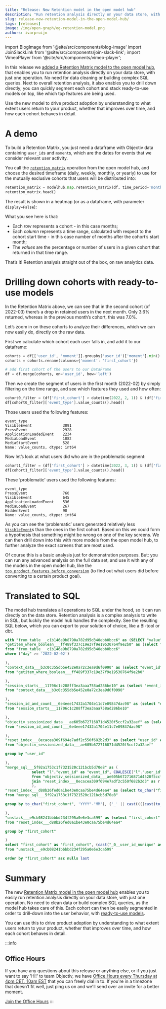 ```yaml
---
title: "Release: New Retention model in the open model hub"
description: "Run retention analysis directly on your data store, with just one operation. No need for data cleaning or building complex SQL queries. Next to overall retention analysis, it also enables you to drill down directly; you can quickly segment each cohort and stack ready-to-use models on top, like which top features are being used."
slug: release-new-retention-model-in-the-open-model-hub/
tags: [releases]
image: /img/open-graph/og-retention-model.png
authors: ivarpruijn
---
```


<head>
  <meta property="og:title" content="Release: New Retention model in the open model hub" />
</head>

import BlogImage from '@site/src/components/blog-image'
import JoinSlackLink from '@site/src/components/join-slack-link';
import VimeoPlayer from '@site/src/components/vimeo-player';

[top_product_features_before_conversion]: https://objectiv.io/docs/modeling/open-model-hub/models/aggregation/top_product_features_before_conversion/
[retention-matrix-model]: https://objectiv.io/docs/modeling/open-model-hub/models/aggregation/retention_matrix/
[visible-event]: https://objectiv.io/docs/taxonomy/reference/events/VisibleEvent
[open-model-hub]: https://objectiv.io/docs/modeling/open-model-hub/
[office-hours]: https://calendly.com/objectiv_io/objectiv-office-hours

<intro>

In this release we [added a Retention Matrix model to the open model hub][retention-matrix-model], that 
enables you to run retention analysis directly on your data store, with just one operation. No need for data 
cleaning or building complex SQL queries. Next to overall retention analysis, it also enables you to drill 
down directly; you can quickly segment each cohort and stack ready-to-use models on top, like which top 
features are being used.

Use the new model to drive product adoption by understanding to what extent users return to your product, 
whether that improves over time, and how each cohort behaves in detail. 

</intro>

<!--truncate-->

<VimeoPlayer id="product-demo-retention-matrix" videoId="723381969" paddingBottom="58.25%" />

# A demo

To build a Retention Matrix, you just need a dataframe with Objectiv data containing `user_id`s and `moment`s, 
which are the dates for events that we consider relevant user activity. 

You call the [`retention_matrix`][retention-matrix-model] operation from the open model hub, and choose the 
desired timeframe (daily, weekly, monthly, or yearly) to use for the mutually exclusive cohorts that users 
will be distributed into:

```python
retention_matrix = modelhub.map.retention_matrix(df, time_period='monthly', percentage=True, display=True)
retention_matrix.head()
```

The result is shown in a heatmap (or as a dataframe, with parameter `display=False`):

<BlogImage url="/img/blog/releases/20220624/retention-matrix-example.png" size="large" />

What you see here is that:
- Each _row_ represents a cohort - in this case months;
- Each _column_ represents a time range, calculated with respect to the cohort start time - in this case number 
  of months after the cohort’s start month;
- The _values_ are the percentage or number of users in a given cohort that returned in that time range.

That’s it! Retention analysis straight out of the box, on raw analytics data.

# Drilling down cohorts with ready-to-use models

In the Retention Matrix above, we can see that in the second cohort (of 2022-03) there’s a drop in retained 
users in the next month. Only 3.6% returned, whereas in the previous month’s cohort, this was 7.0%.

Let’s zoom in on these cohorts to analyze their differences, which we can now easily do, directly on the raw 
data.

First we calculate which cohort each user falls in, and add it to our dataframe:

```python
cohorts = df[['user_id', 'moment']].groupby('user_id')['moment'].min().reset_index()
cohorts = cohorts.rename(columns={'moment': 'first_cohort'})

# add first cohort of the users to our DataFrame
df = df.merge(cohorts, on='user_id', how='left')
```

Then we create the segment of users in the first month (2022-02) by simply filtering on the time range, and 
see which features they used and how often:

```python
cohort0_filter = (df['first_cohort'] > datetime(2022, 2, 1)) & (df['first_cohort'] < datetime(2022, 3, 1))
df[cohort0_filter]['event_type'].value_counts().head()
```

Those users used the following features:

```console
event_type
VisibleEvent              3091
PressEvent                2928
ApplicationLoadedEvent    2234
MediaLoadEvent            1082
MediaStartEvent           528
Name: value_counts, dtype: int64
```

Now let’s look at what users did who are in the problematic segment:

```python
cohort1_filter = (df['first_cohort'] > datetime(2022, 3, 1)) & (df['first_cohort'] < datetime(2022, 4, 1))
df[cohort1_filter]['event_type'].value_counts().head()
```

These ‘problematic’ users used the following features:

```console
event_type
PressEvent                760
VisibleEvent              645
ApplicationLoadedEvent    536
MediaLoadEvent            267
HiddenEvent               90
Name: value_counts, dtype: int64
```


As you can see the ‘problematic’ users generated relatively less [`VisibleEvent`][visible-event]s than the 
ones in the first cohort. Based on this we could form a hypothesis that something might be wrong on one of the 
key screens. We can then drill down into this with more models from the open model hub, to further analyze the 
exact screens that are most used.

Of course this is a basic analysis just for demonstration purposes. But: you can run any advanced analysis on 
the full data set, and use it with any of the models in the open model hub, like the 
[`top_product_features_before_conversion`][top_product_features_before_conversion] (to find out what users 
did before converting to a certain product goal).

# Translated to SQL
The model hub translates all operations to SQL under the hood, so it can run directly on the data store. 
Retention analysis is a complex analysis to write in SQL, but luckily the model hub handles the complexity. 
See the resulting SQL below, which you can export to your solution of choice, like a BI-tool or dbt.

```sql
with "from_table___c1b146e9b8790a782d95d340ebb0bcc6" as (SELECT "value","event_id","day","moment","cookie_id" FROM "data"),
"getitem_where_boolean___ff489f337c19e37f9e19530764f9e2b0" as (select "value" as "value", "event_id" as "event_id", "day" as "day", "moment" as "moment", "cookie_id" as "user_id", "value"->>'_type' as "event_type", cast("value"->>'_types' as jsonb) as "stack_event_types", cast("value"->>'global_contexts' as jsonb) as "global_contexts", cast("value"->>'location_stack' as jsonb) as "location_stack", cast("value"->>'time' as bigint) as "time" 
from "from_table___c1b146e9b8790a782d95d340ebb0bcc6" 
where ("day" >= '2022-02-02') 

),
"context_data___b3c0c355db5e452e0a72c3ea9d6f0990" as (select "event_id" as "event_id", "day" as "day", "moment" as "moment", "user_id" as "user_id", "global_contexts" as "global_contexts", "location_stack" as "location_stack", "event_type" as "event_type", "stack_event_types" as "stack_event_types" 
from "getitem_where_boolean___ff489f337c19e37f9e19530764f9e2b0" 

),
"session_starts___11706c1c288ff3ea3aaa758ad286be10" as (select "event_id" as "event_id", "day" as "day", "moment" as "moment", "user_id" as "user_id", "global_contexts" as "global_contexts", "location_stack" as "location_stack", "event_type" as "event_type", "stack_event_types" as "stack_event_types", CASE WHEN (extract(epoch from (("moment") - (lag("moment", 1, cast(NULL as timestamp without time zone)) over (partition by "user_id" order by "moment" asc, "event_id" asc RANGE BETWEEN UNBOUNDED PRECEDING AND CURRENT ROW)))) <= cast(1800 as bigint)) THEN NULL ELSE True END as "is_start_of_session" 
from "context_data___b3c0c355db5e452e0a72c3ea9d6f0990" 

),
"session_id_and_count___6e4eee17432a1704e11c7e09847dac98" as (select "event_id" as "event_id", "day" as "day", "moment" as "moment", "user_id" as "user_id", "global_contexts" as "global_contexts", "location_stack" as "location_stack", "event_type" as "event_type", "stack_event_types" as "stack_event_types", "is_start_of_session" as "is_start_of_session", CASE WHEN "is_start_of_session" THEN row_number() over (partition by "is_start_of_session" order by "moment" asc, "event_id" asc RANGE BETWEEN UNBOUNDED PRECEDING AND CURRENT ROW) ELSE cast(NULL as bigint) END as "session_start_id", count("is_start_of_session") over ( order by "user_id" asc, "moment" asc, "event_id" asc RANGE BETWEEN UNBOUNDED PRECEDING AND CURRENT ROW) as "is_one_session" 
from "session_starts___11706c1c288ff3ea3aaa758ad286be10" 

),
"objectiv_sessionized_data___ae605b672716871d4520f5ccf2a32aef" as (select "event_id" as "event_id", "day" as "day", "moment" as "moment", "user_id" as "user_id", "global_contexts" as "global_contexts", "location_stack" as "location_stack", "event_type" as "event_type", "stack_event_types" as "stack_event_types", "is_start_of_session" as "is_start_of_session", "session_start_id" as "session_start_id", "is_one_session" as "is_one_session", first_value("session_start_id") over (partition by "is_one_session" order by "moment" asc, "event_id" asc RANGE BETWEEN UNBOUNDED PRECEDING AND CURRENT ROW) as "session_id", row_number() over (partition by "is_one_session" order by "moment" asc, "event_id" asc RANGE BETWEEN UNBOUNDED PRECEDING AND CURRENT ROW) as "session_hit_number" 
from "session_id_and_count___6e4eee17432a1704e11c7e09847dac98" 

),
"reset_index___8ecacea309f694e7adf2c550f682b2d3" as (select "user_id" as "user_id", min("moment") as "moment" 
from "objectiv_sessionized_data___ae605b672716871d4520f5ccf2a32aef" 

group by "user_id" 

),
"merge_sql___5f92a1753c1f7321520c121bcb5d70e8" as (
            select "l"."event_id" as "event_id", COALESCE("l"."user_id", "r"."user_id") as "user_id", "l"."moment" as "moment", "r"."moment" as "first_cohort"
            from "objectiv_sessionized_data___ae605b672716871d4520f5ccf2a32aef" as l left
            join "reset_index___8ecacea309f694e7adf2c550f682b2d3" as r on ("l"."user_id" = "r"."user_id")
            ),
"reset_index___d88b26fed0a1be43e0caa75be4d64ea4" as (select to_char("first_cohort", 'YYYY"-"MM') as "first_cohort", ('_' || cast((((cast(to_char("moment", 'YYYY') as bigint) - cast(to_char("first_cohort", 'YYYY') as bigint)) * cast(12 as bigint)) + (cast(to_char("moment", 'MM') as bigint) - cast(to_char("first_cohort", 'MM') as bigint))) as text)) as "cohort_distance", count(distinct "user_id") as "user_id_nunique" 
from "merge_sql___5f92a1753c1f7321520c121bcb5d70e8" 

group by to_char("first_cohort", 'YYYY"-"MM'), ('_' || cast((((cast(to_char("moment", 'YYYY') as bigint) - cast(to_char("first_cohort", 'YYYY') as bigint)) * cast(12 as bigint)) + (cast(to_char("moment", 'MM') as bigint) - cast(to_char("first_cohort", 'MM') as bigint))) as text)) 

),
"unstack___e9cb08241bbbbd234f295a0e6e3ca599" as (select "first_cohort" as "first_cohort", max("user_id_nunique") as "user_id_nunique", max("cohort_distance") as "cohort_distance", max(CASE WHEN ("cohort_distance" = '_2') THEN "user_id_nunique" ELSE cast(NULL as bigint) END) as "_2__user_id_nunique", max(CASE WHEN ("cohort_distance" = '_4') THEN "user_id_nunique" ELSE cast(NULL as bigint) END) as "_4__user_id_nunique", max(CASE WHEN ("cohort_distance" = '_3') THEN "user_id_nunique" ELSE cast(NULL as bigint) END) as "_3__user_id_nunique", max(CASE WHEN ("cohort_distance" = '_0') THEN "user_id_nunique" ELSE cast(NULL as bigint) END) as "_0__user_id_nunique", max(CASE WHEN ("cohort_distance" = '_1') THEN "user_id_nunique" ELSE cast(NULL as bigint) END) as "_1__user_id_nunique" 
from "reset_index___d88b26fed0a1be43e0caa75be4d64ea4" 

group by "first_cohort" 

)
select "first_cohort" as "first_cohort", (cast("_0__user_id_nunique" as double precision) / "_0__user_id_nunique") as "_0", (cast("_1__user_id_nunique" as double precision) / "_0__user_id_nunique") as "_1", (cast("_2__user_id_nunique" as double precision) / "_0__user_id_nunique") as "_2", (cast("_3__user_id_nunique" as double precision) / "_0__user_id_nunique") as "_3", (cast("_4__user_id_nunique" as double precision) / "_0__user_id_nunique") as "_4" 
from "unstack___e9cb08241bbbbd234f295a0e6e3ca599" 

order by "first_cohort" asc nulls last 
```

# Summary

The new [Retention Matrix model in the open model hub][retention-matrix-model] enables you to easily run 
retention analysis directly on your data store, with just one operation. No need to clean data or build 
complex SQL queries, as the model hub takes care of this. Each cohort can then be easily segmented in order 
to drill-down into the user behavior, with [ready-to-use models][open-model-hub].

You can use this to drive product adoption by understanding to what extent users return to your product, 
whether that improves over time, and how each cohort behaves in detail. 

:::info
## Office Hours
If you have any questions about this release or anything else, or if you just want to say 'Hi!' to team 
Objectiv, we have [Office Hours every Thursday at 4pm CET, 10am EST][office-hours] that you can freely dial 
in to. If you're in a timezone that doesn’t fit well, just ping us 
on <JoinSlackLink linkText="Slack" /> and we'll send over an invite for a better moment.

[Join the Office Hours][office-hours]
:::